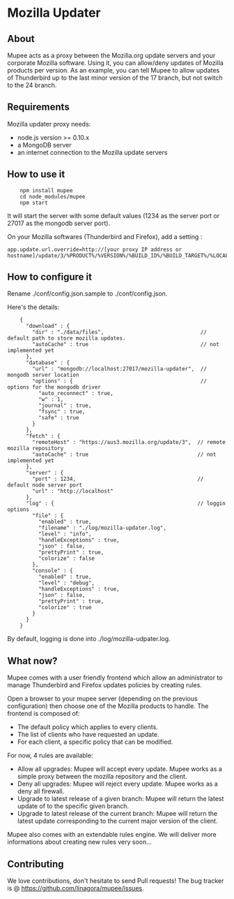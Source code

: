 Mozilla Updater
===============

About
-----

Mupee acts as a proxy between the Mozilla.org update servers and your corporate Mozilla software. Using it, you can
allow/deny updates of Mozilla products per version. As an example, you can tell Mupee to allow
updates of Thunderbird up to the last minor version of the 17 branch, but not switch to the 24 branch.

Requirements
------------

Mozilla updater proxy needs:

- node.js version >= 0.10.x
- a MongoDB server
- an internet connection to the Mozilla update servers

How to use it
-------------

        npm install mupee
        cd node_modules/mupee
        npm start

It will start the server with some default values (1234 as the server port or 27017 as the mongodb server port).

On your Mozilla softwares (Thunderbird and Firefox), add a setting :

    app.update.url.override=http://[your proxy IP address or hostname]/update/3/%PRODUCT%/%VERSION%/%BUILD_ID%/%BUILD_TARGET%/%LOCALE%/%CHANNEL%/%OS_VERSION%/%DISTRIBUTION%/%DISTRIBUTION_VERSION%/update.xml

How to configure it
-------------------

Rename ./conf/config.json.sample to ./conf/config.json.

Here's the details:

        {
          "download" : {
            "dir" : "./data/files",                               // default path to store mozilla updates.
            "autoCache" : true                                    // not implemented yet
          },
          "database" : {
            "url" : "mongodb://localhost:27017/mozilla-updater",  // mongodb server location
            "options" : {                                         // options for the mongodb driver
              "auto_reconnect" : true,
              "w" : 1,
              "journal" : true,
              "fsync" : true,
              "safe" : true
            }
          },
          "fetch" : {
            "remoteHost" : "https://aus3.mozilla.org/update/3",  // remote mozilla repository
            "autoCache" : true                                   // not implemented yet
          },
          "server" : {
            "port" : 1234,                                       // default node server port
            "url" : "http://localhost"
          },
          "log" : {                                              // loggin options
            "file" : {
              "enabled" : true,
              "filename" : "./log/mozilla-updater.log",
              "level" : "info",
              "handleExceptions" : true,
              "json" : false,
              "prettyPrint" : true,
              "colorize" : false
            },
            "console" : {
              "enabled" : true,
              "level" : "debug",
              "handleExceptions" : true,
              "json" : false,
              "prettyPrint" : true,
              "colorize" : true
            }
          }
        }

By default, logging is done into ./log/mozilla-udpater.log.

What now?
---------

Mupee comes with a user friendly frontend which allow an administrator to manage Thunderbird and Firefox updates policies
by creating rules.

Open a browser to your mupee server (depending on the previous configuration) then choose one of the Mozilla products to handle.
The frontend is composed of:

- The default policy which applies to every clients.
- The list of clients who have requested an update.
- For each client, a specific policy that can be modified.

For now, 4 rules are available:

- Allow all upgrades: Mupee will accept every update. Mupee works as a simple proxy between the mozilla repository and the client.
- Deny all upgrades: Mupee will reject every update. Mupee works as a deny all firewall.
- Upgrade to latest release of a given branch: Mupee will return the latest update of to the specific given branch.
- Upgrade to latest release of the current branch: Mupee will return the latest update corresponding to the current major version of the client.

Mupee also comes with an extendable rules engine. We will deliver more informations about creating new rules very soon...

Contributing
------------

We love contributions, don't hesitate to send Pull requests!
The bug tracker is @ https://github.com/linagora/mupee/issues.

